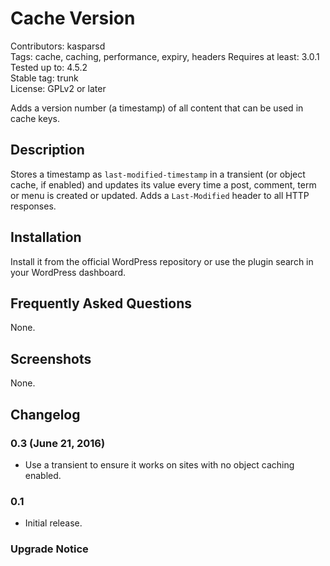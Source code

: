 # Cache Version

Contributors: kasparsd   
Tags: cache, caching, performance, expiry, headers
Requires at least: 3.0.1   
Tested up to: 4.5.2   
Stable tag: trunk   
License: GPLv2 or later   

Adds a version number (a timestamp) of all content that can be used in cache keys.


## Description

Stores a timestamp as `last-modified-timestamp` in a transient (or object cache, if enabled) and updates its value every time a post, comment, term or menu is created or updated. Adds a `Last-Modified` header to all HTTP responses.


## Installation

Install it from the official WordPress repository or use the plugin search in your WordPress dashboard.


## Frequently Asked Questions

None.


## Screenshots

None.


## Changelog

### 0.3 (June 21, 2016)
* Use a transient to ensure it works on sites with no object caching enabled.

### 0.1
* Initial release.


### Upgrade Notice
